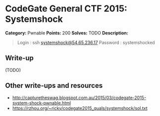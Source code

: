 # CodeGate General CTF 2015: Systemshock

**Category:** Pwnable
**Points:** 200
**Solves:** TODO
**Description:** 

> Login : ssh systemshock@54.65.236.17
> Password : systemshocked

## Write-up

(TODO)

## Other write-ups and resources

* <http://capturetheswag.blogspot.com.au/2015/03/codegate-2015-system-shock-pwnable.html>
* <https://rzhou.org/~ricky/codegate2015_quals/systemshock/sol.txt>
